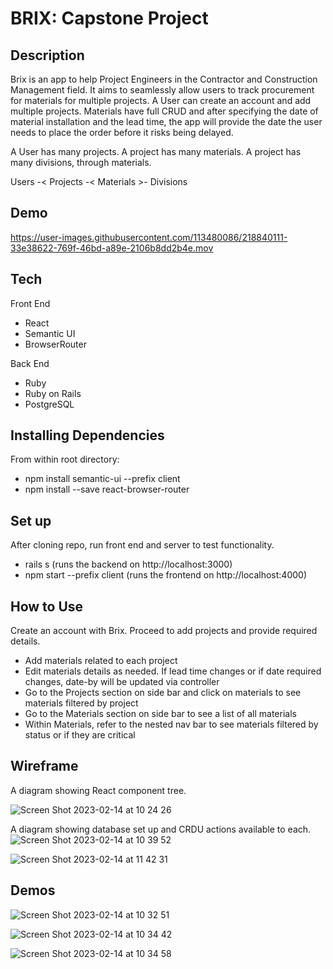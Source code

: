 # BRIX: Capstone Project

## Description

Brix is an app to help Project Engineers in the Contractor and Construction Management field. It aims to seamlessly allow users to track procurement for materials for multiple projects. A User can create an account and add multiple projects. Materials have full CRUD and after specifying the date of material installation and the lead time, the app will provide the date the user needs to place the order before it risks being delayed. 

A User has many projects. A project has many materials. A project has many divisions, through materials. 

Users -< Projects -< Materials >- Divisions

## Demo

https://user-images.githubusercontent.com/113480086/218840111-33e38622-769f-46bd-a89e-2106b8dd2b4e.mov

## Tech
Front End
- React
- Semantic UI
- BrowserRouter

Back End
- Ruby
- Ruby on Rails
- PostgreSQL

## Installing Dependencies
From within root directory: 

- npm install semantic-ui --prefix client
- npm install --save react-browser-router

## Set up

After cloning repo, run front end and server to test functionality.

- rails s (runs the backend on http://localhost:3000)
- npm start --prefix client (runs the frontend on http://localhost:4000)

## How to Use

Create an account with Brix. Proceed to add projects and provide required details.
- Add materials related to each project
- Edit materials details as needed. If lead time changes or if date required changes, date-by will be updated via controller
- Go to the Projects section on side bar and click on materials to see materials filtered by project
- Go to the Materials section on side bar to see a list of all materials
- Within Materials, refer to the nested nav bar to see materials filtered by status or if they are critical

## Wireframe
A diagram showing React component tree. 

![Screen Shot 2023-02-14 at 10 24 26](https://user-images.githubusercontent.com/113480086/218824701-52f5b01a-6625-4ac9-8886-ace1bbc5aa85.png)

A diagram showing database set up and CRDU actions available to each. 
![Screen Shot 2023-02-14 at 10 39 52](https://user-images.githubusercontent.com/113480086/218827938-c7a4e1e7-6355-456f-b957-7d19cbf92143.png)

![Screen Shot 2023-02-14 at 11 42 31](https://user-images.githubusercontent.com/113480086/218841494-f69255fb-d29c-44cb-80c3-c0d6d9ab0fe9.png)

## Demos
![Screen Shot 2023-02-14 at 10 32 51](https://user-images.githubusercontent.com/113480086/218826951-80795c53-5c67-45cd-bc02-da84ab849274.png)

![Screen Shot 2023-02-14 at 10 34 42](https://user-images.githubusercontent.com/113480086/218826974-0f42c7e3-c00f-4566-95ad-c486562fa3dd.png)

![Screen Shot 2023-02-14 at 10 34 58](https://user-images.githubusercontent.com/113480086/218826987-1444365b-0a1b-4e67-9a5b-ed04631b16d5.png)

